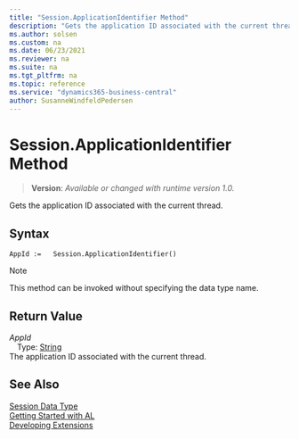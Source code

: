 ```yaml
---
title: "Session.ApplicationIdentifier Method"
description: "Gets the application ID associated with the current thread."
ms.author: solsen
ms.custom: na
ms.date: 06/23/2021
ms.reviewer: na
ms.suite: na
ms.tgt_pltfrm: na
ms.topic: reference
ms.service: "dynamics365-business-central"
author: SusanneWindfeldPedersen
---
```

[//]: # (START>DO_NOT_EDIT)
[//]: # (IMPORTANT:Do not edit any of the content between here and the END>DO_NOT_EDIT.)
[//]: # (Any modifications should be made in the .xml files in the ModernDev repo.)
# Session.ApplicationIdentifier Method
> **Version**: _Available or changed with runtime version 1.0._

Gets the application ID associated with the current thread.


## Syntax
```AL
AppId :=   Session.ApplicationIdentifier()
```
> [!NOTE]
> This method can be invoked without specifying the data type name.


## Return Value
*AppId*  
&emsp;Type: [String](../string/string-data-type.md)  
The application ID associated with the current thread.


[//]: # (IMPORTANT: END>DO_NOT_EDIT)
## See Also
[Session Data Type](session-data-type.md)  
[Getting Started with AL](../../devenv-get-started.md)  
[Developing Extensions](../../devenv-dev-overview.md)